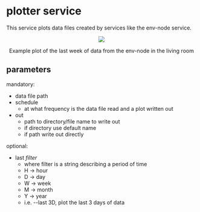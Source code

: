 # plotter service

This service plots data files created by services like the env-node service.


<p align="center">
	<img src=https://imgur.com/Cf8ue4Y.png />
</p>
<p align = "center">Example plot of the last week of data from the env-node in the living room</p>


## parameters

mandatory:

- data file path
- schedule
	- at what frequency is the data file read and a plot written out 
- out
	- path to directory/file name to write out
	- if directory use default name
	- if path write out directly

optional:

- last _filter_
	- where filter is a string describing a period of time
	- H -> hour
	- D -> day
	- W -> week
	- M -> month
	- Y -> year
	- i.e. --last 3D, plot the last 3 days of data
